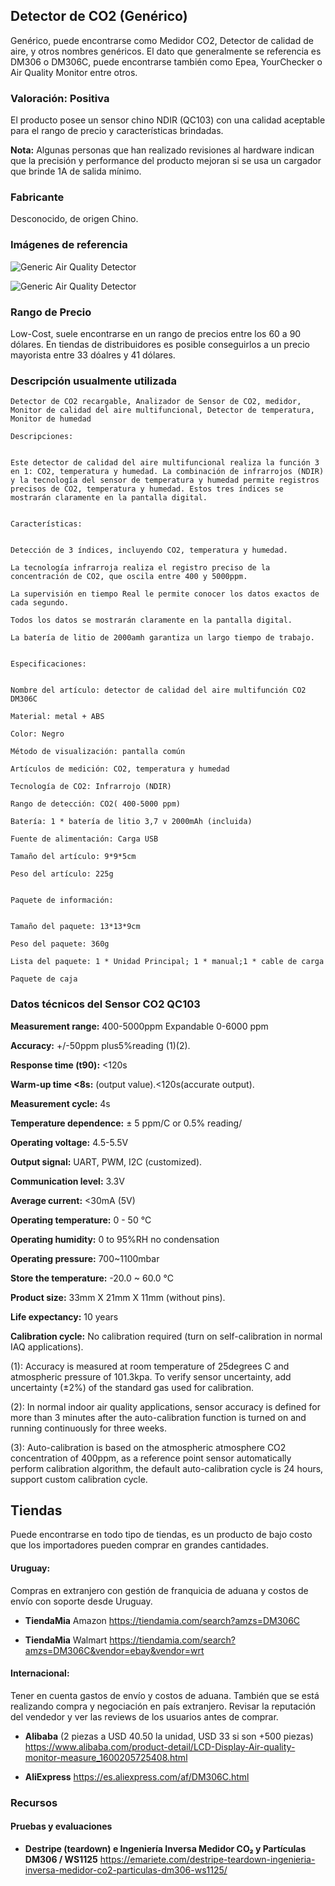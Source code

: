 
## Detector de CO2 (Genérico)
Genérico, puede encontrarse como Medidor CO2, Detector de calidad de aire, y otros nombres genéricos.
El dato que generalmente se referencia es DM306 o DM306C, puede encontrarse también como Epea, YourChecker o Air Quality Monitor entre otros.

### Valoración: Positiva
El producto posee un sensor chino NDIR (QC103) con una calidad aceptable para el rango de precio y características brindadas.

**Nota:** Algunas personas que han realizado revisiones al hardware indican que la precisión y performance del producto mejoran si se usa un cargador que brinde 1A de salida mínimo.

### Fabricante
Desconocido, de origen Chino.

### Imágenes de referencia
![Generic Air Quality Detector](images/medidores/generic_carbon_dioxide_detector_00.png)

![Generic Air Quality Detector](images/medidores/generic_carbon_dioxide_detector_01.png)

### Rango de Precio
Low-Cost, suele encontrarse en un rango de precios entre los 60 a 90 dólares.
En tiendas de distribuidores es posible conseguirlos a un precio mayorista entre 33 dóalres y 41 dólares.

### Descripción usualmente utilizada

```
Detector de CO2 recargable, Analizador de Sensor de CO2, medidor, Monitor de calidad del aire multifuncional, Detector de temperatura, Monitor de humedad

Descripciones:


Este detector de calidad del aire multifuncional realiza la función 3 en 1: CO2, temperatura y humedad. La combinación de infrarrojos (NDIR) y la tecnología del sensor de temperatura y humedad permite registros precisos de CO2, temperatura y humedad. Estos tres índices se mostrarán claramente en la pantalla digital.


Características:


Detección de 3 índices, incluyendo CO2, temperatura y humedad.

La tecnología infrarroja realiza el registro preciso de la concentración de CO2, que oscila entre 400 y 5000ppm.

La supervisión en tiempo Real le permite conocer los datos exactos de cada segundo.

Todos los datos se mostrarán claramente en la pantalla digital.

La batería de litio de 2000amh garantiza un largo tiempo de trabajo.


Especificaciones:


Nombre del artículo: detector de calidad del aire multifunción CO2 DM306C

Material: metal + ABS

Color: Negro

Método de visualización: pantalla común

Artículos de medición: CO2, temperatura y humedad

Tecnología de CO2: Infrarrojo (NDIR)

Rango de detección: CO2( 400-5000 ppm)

Batería: 1 * batería de litio 3,7 v 2000mAh (incluida)

Fuente de alimentación: Carga USB

Tamaño del artículo: 9*9*5cm

Peso del artículo: 225g


Paquete de información:


Tamaño del paquete: 13*13*9cm

Peso del paquete: 360g

Lista del paquete: 1 * Unidad Principal; 1 * manual;1 * cable de carga

Paquete de caja
```
### Datos técnicos del Sensor CO2 QC103

**Measurement range:** 	400-5000ppm Expandable 0-6000 ppm

**Accuracy:**	 +/-50ppm plus5%reading (1)(2).

**Response time (t90):**	<120s

**Warm-up time	<8s:** (output value).<120s(accurate output).

**Measurement cycle:**	4s

**Temperature dependence:**	± 5 ppm/C or 0.5% reading/

**Operating voltage:**	4.5-5.5V

**Output signal:**	UART, PWM, I2C (customized).

**Communication level:**	3.3V

**Average current:**	<30mA (5V)

**Operating temperature:**	0 - 50 °C

**Operating humidity:**	0 to 95%RH no condensation

**Operating pressure:**	700~1100mbar

**Store the temperature:**	-20.0 ~ 60.0 °C

**Product size:**	33mm X 21mm X 11mm (without pins).

**Life expectancy:**	10 years

**Calibration cycle:**	No calibration required (turn on self-calibration in normal IAQ applications).

(1): Accuracy is measured at room temperature of 25degrees C and atmospheric pressure of 101.3kpa. To verify sensor uncertainty, add uncertainty (±2%) of the standard gas used for calibration.

(2): In normal indoor air quality applications, sensor accuracy is defined for more than 3 minutes after the auto-calibration function is turned on and running continuously for three weeks.

(3): Auto-calibration is based on the atmospheric atmosphere CO2 concentration of 400ppm, as a reference point sensor automatically perform calibration algorithm, the default auto-calibration cycle is 24 hours, support custom calibration cycle.

## Tiendas
Puede encontrarse en todo tipo de tiendas, es un producto de bajo costo que los importadores pueden comprar en grandes cantidades.

#### Uruguay:

Compras en extranjero con gestión de franquicia de aduana y costos de envío con soporte desde Uruguay.

- **TiendaMia** Amazon https://tiendamia.com/search?amzs=DM306C

- **TiendaMia** Walmart https://tiendamia.com/search?amzs=DM306C&vendor=ebay&vendor=wrt

#### Internacional:

Tener en cuenta gastos de envío y costos de aduana. También que se está realizando compra y negociación en país extranjero.
Revisar la reputación del vendedor y ver las reviews de los usuarios antes de comprar.

- **Alibaba** (2 piezas a USD 40.50 la unidad, USD 33 si son +500 piezas) https://www.alibaba.com/product-detail/LCD-Display-Air-quality-monitor-measure_1600205725408.html

- **AliExpress** https://es.aliexpress.com/af/DM306C.html


### Recursos

#### Pruebas y evaluaciones

- **Destripe (teardown) e Ingeniería Inversa Medidor CO₂ y Partículas DM306 / WS1125** https://emariete.com/destripe-teardown-ingenieria-inversa-medidor-co2-particulas-dm306-ws1125/
